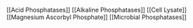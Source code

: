 [[Acid Phosphatases]]
[[Alkaline Phosphatases]]
[[Cell Lysate]]
[[Magnesium Ascorbyl Phosphate]]
[[Microbial Phosphatases]]
